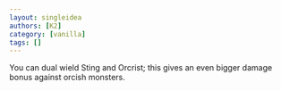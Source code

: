 ```yaml
---
layout: singleidea
authors: [K2]
category: [vanilla]
tags: []
---
```

You can dual wield Sting and Orcrist; this gives an even bigger damage bonus against orcish monsters.
